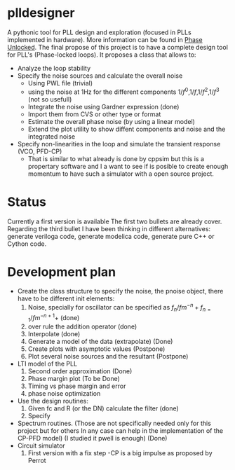 plldesigner
===========


A pythonic tool for PLL design and exploration (focused in PLLs implemented in hardware). More information can be found in [Phase Unlocked](http://jfosorio.github.io/). The final propose of this project is to have a complete design tool for PLL's (Phase-locked loops). It proposes a class that allows to:
* Analyze the loop stability 
* Specify the noise sources and calculate the overall noise
  - Using PWL file (trivial)
  - using the noise at 1Hz for the different components $1/f^0$,$1/f$,$1/f^2$,$1/f^3$ (not so usefull)
  - Integrate the noise using Gardner expression (done)
  - Import them from CVS or other type or format
  - Estimate the overall phase noise (by using a linear model)
  - Extend the plot utility to show diffent components and noise and the integrated noise
* Specify non-linearities in the loop and simulate the transient response (VCO, PFD-CP)
  - That is similar to what already is done by cppsim but this is a propertary software and I a want to see if is posible to create enough momentum to have such a simulator with a open source project.
  
Status
======

Currently a first version is available The first two bullets are already cover. Regarding the third bullet I have been thinking in different alternatives: generate veriloga code, generate modelica code, generate pure C++ or Cython code.


Development plan
================


* Create the class structure to specify the noise,  the pnoise object, there have to be different init elements:
  1. Noise, specially for oscillator can be specified as $f_n/fm^{-n}+f_{n=1}/fm^{-n+1}+$ (done)
  2. over rule the addition operator (done)
  3. Interpolate (done)
  4. Generate a model of the data (extrapolate) (Done)
  5. Create plots with asymptotic values (Postpone)
  6. Plot several noise sources and the resultant (Postpone)
* LTI model of the PLL
  1. Second order approximation (Done)
  2. Phase margin plot (To be Done)
  2. Timing vs phase  margin and error
  3. phase noise optimization 
* Use the design routines:
  1. Given fc and R (or the DN)  calculate the filter (done)
  2. Specify 
* Spectrum routines. (Those are not specifically needed only for this project but for others In any case can help in the implementation of the CP-PFD model) (I studied it
  pwell is enough) (Done)
* Circuit simulator
  1. First version with a fix step
     -CP is a big impulse as proposed by Perrot



